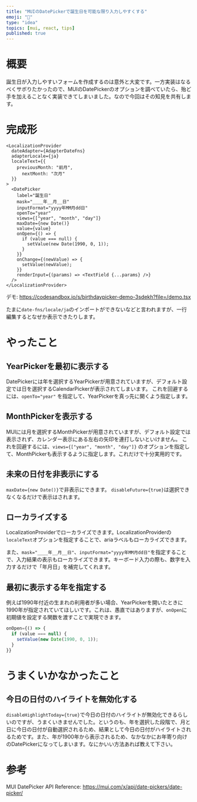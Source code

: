 ```yaml
---
title: "MUIのDatePickerで誕生日を可能な限り入力しやすくする"
emoji: "🎂"
type: "idea"
topics: [mui, react, tips]
published: true
---
```


# 概要

誕生日が入力しやすいフォームを作成するのは意外と大変です。一方実装はなるべくサボりたかったので、MUIのDatePickerのオプションを調べていたら、殆ど手を加えることなく実装できてしまいました。なので今回はその知見を共有します。

# 完成形

```tsx
<LocalizationProvider
  dateAdapter={AdapterDateFns}
  adapterLocale={ja}
  localeText={{
    previousMonth: "前月",
      nextMonth: "次月"
  }}
>
  <DatePicker
    label="誕生日"
    mask="____年__月__日"
    inputFormat="yyyy年MM月dd日"
    openTo="year"
    views={["year", "month", "day"]}
    maxDate={new Date()}
    value={value}
    onOpen={() => {
      if (value === null) {
        setValue(new Date(1990, 0, 1));
      }
    }}
    onChange={(newValue) => {
      setValue(newValue);
    }}
    renderInput={(params) => <TextField {...params} />}
  />
</LocalizationProvider>
```

デモ: <https://codesandbox.io/s/birthdaypicker-demo-3sdekh?file=/demo.tsx>

たまに`date-fns/locale/ja`のインポートができないなどと言われますが、一行編集するとなぜか表示できたりします。

# やったこと

## YearPickerを最初に表示する

DatePickerには年を選択するYearPickerが用意されていますが、デフォルト設定では日を選択するCalendarPickerが表示されてしまいます。
これを回避するには、`openTo="year"` を指定して、YearPickerを真っ先に開くよう指定します。

## MonthPickerを表示する

MUIには月を選択するMonthPickerが用意されていますが、デフォルト設定では表示されず、カレンダー表示にある左右の矢印を連打しないといけません。
これを回避するには、`views={["year", "month", "day"]}` のオプションを指定して、MonthPickerも表示するように指定します。これだけで十分実用的です。

## 未来の日付を非表示にする

`maxDate={new Date()}`で非表示にできます。 `disableFuture={true}`は選択できなくなるだけで表示はされます。

## ローカライズする

LocalizationProviderでローカライズできます。LocalizationProviderの`localeText`オプションを指定することで、ariaラベルもローカライズできます。

また、`mask="____年__月__日"`、`inputFormat="yyyy年MM月dd日"`を指定することで、入力結果の表示もローカライズできます。キーボード入力の際も、数字を入力するだけで「年月日」を補完してくれます。

## 最初に表示する年を指定する

例えば1990年付近の生まれの利用者が多い場合、YearPickerを開いたときに1990年が指定されていてほしいです。これは、愚直ではありますが、`onOpen`に初期値を設定する関数を渡すことで実現できます。

```ts
onOpen={() => {
  if (value === null) {
    setValue(new Date(1990, 0, 1));
  }
}}
```

# うまくいかなかったこと

## 今日の日付のハイライトを無効化する

`disableHighlightToday={true}`で今日の日付のハイライトが無効化できるらしいのですが、うまくいきませんでした。というのも、年を選択した段階で、月と日に今日の日付が自動選択されるため、結果として今日の日付がハイライトされるためです。また、年が1900年から表示されるため、なかなかにお年寄り向けのDatePickerになってしまいます。なにかいい方法あれば教えて下さい。

# 参考

MUI DatePicker API Reference: <https://mui.com/x/api/date-pickers/date-picker/>
